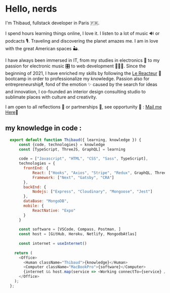 # Hello, nerds

I'm Thibaud, fullstack developer in Paris 🇫🇷.

I spend hours learning things online, I love it. I listen to a lot of music 🔊 or podcacts 🎙. Traveling and discovering the planet amazes me. I am in love with the great American spaces 🏜.

I have always been immersed in IT, from my studies in electronics 🦾 to my passion for electronic music 🎛 to web development 👨🏼‍💻. 
Since the beginning of 2021, I have enriched my skills by following the [Le Reacteur](https://www.lereacteur.io) 🚀 bootcamp in order to professionalize my knowledge. 
Passion also for entrepreneurship🕴, fond of the emotion ✨ caused by the search for ideas and innovation, I co-founded an interior design consulting studio to sublimate places with culture and creativity.

I am open to all reflections 🤔 or partnerships 🤝, see opportunity 🚀 : [Mail me Here](thibaudfaurevincent@gmail.com)📝


## my knowledge in code :
```javascript
  export default function Thibaud({ learning, knowledge }) {
      const {code, technologies} = knowledge
      const [TypeScript, ThreeJS, GraphQL] = learning
      
      code = ["Javascript", "HTML", "CSS", "Sass", TypeScript],
      technologies = {
        frontEnd: {
            React: ["Hooks", "Axios", "Stripe", "Redux", GraphQL, ThreeJS],
            Framework: ["Next", "Gatsby", "CRA"]
        },
        backEnd: {
            Nodejs: ["Express", "Cloudinary", "Mongoose", "Jest"]
        },
        dataBase: "MongoDB",
        mobile: {
            ReactNative: "Expo"
        }
      }
      
      const software = [VSCode, Compass, Postman, ]
      const host = [GitHub, Heroku, Netlify, MongodbAtlas]
      
      const internet = useInternet()
      
    return (
      <Office>
        <Human className="Thibaud">{knowledge}</Human>
        <Computer className="MacBookPro">{software}</Computer>
        {internet && host.map(service => <Working connectTo={service} />)}
      </Office>
    );
  };
```
